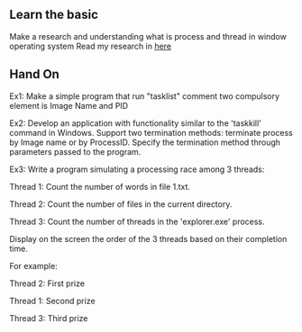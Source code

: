 ## Learn the basic
Make a research and understanding what is process and thread in window operating system
Read my research in [here](https://hackmd.io/@D4rUL1eb3rt/HJ3gvnlMC)
## Hand On
Ex1: 
Make a simple program that run "tasklist" comment two compulsory element is Image Name and PID

Ex2: 
Develop an application with functionality similar to the 'taskkill' command in Windows. 
Support two termination methods: terminate process by Image name or by ProcessID. Specify the termination method through parameters passed to the program.

Ex3: 
Write a program simulating a processing race among 3 threads:

Thread 1: Count the number of words in file 1.txt.

Thread 2: Count the number of files in the current directory.

Thread 3: Count the number of threads in the 'explorer.exe' process.

Display on the screen the order of the 3 threads based on their completion time.

For example:

Thread 2: First prize

Thread 1: Second prize

Thread 3: Third prize

